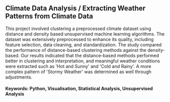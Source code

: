 ## Climate Data Analysis / Extracting Weather Patterns from Climate Data

This project involved clustering a preprocessed climate dataset using distance and density based unsupervised machine learning algorithms. The dataset was extensively preprocessed to enhance its quality, including feature selection, data cleaning, and standardization. The study compared the performance of distance-based clustering methods against the density-based. Our results indicated that the distance-based methods performed better in clustering and interpretation, and meaningful weather conditions were extracted such as 'Hot and Sunny' and 'Cold and Rainy'. A more complex pattern of 'Stormy Weather' was determined as well through adjustments.

#### Keywords: Python, Visualisation, Statistical Analysis, Unsupervised Analysis
